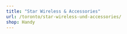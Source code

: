 ```yaml
---
title: "Star Wireless & Accessories"
url: /toronto/star-wireless-und-accessories/
shop: Handy
---
```


